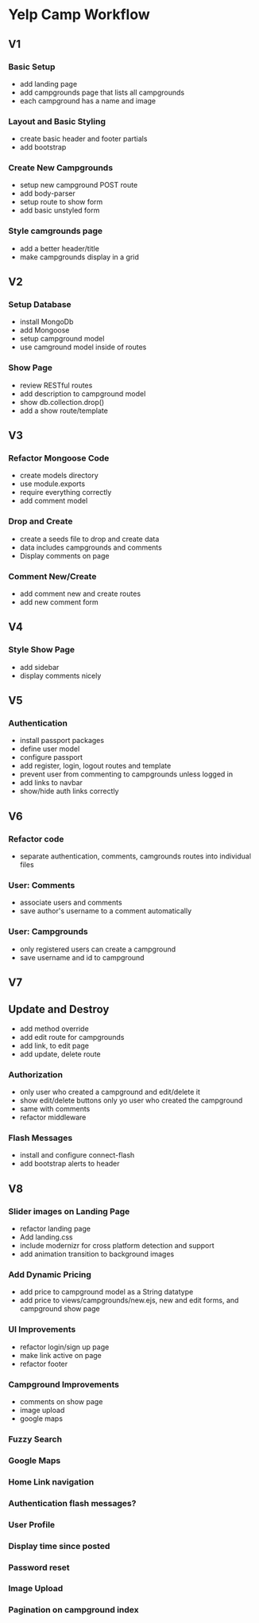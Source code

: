# Yelp Camp Workflow

## V1
### Basic Setup
* add landing page
* add campgrounds page that lists all campgrounds
* each campground has a name and image

### Layout and Basic Styling
* create basic header and footer partials
* add bootstrap

### Create New Campgrounds
* setup new campground POST route
* add body-parser
* setup route to show form
* add basic unstyled form

### Style camgrounds page
* add a better header/title
* make campgrounds display in a grid

## V2
### Setup Database
* install MongoDb
* add Mongoose
* setup campground model
* use camground model inside of routes

### Show Page
* review RESTful routes
* add description to campground model
* show db.collection.drop()
* add a show route/template

## V3
### Refactor Mongoose Code
* create models directory
* use module.exports
* require everything correctly
* add comment model

### Drop and Create
* create a seeds file to drop and create data
* data includes campgrounds and comments
* Display comments on page

### Comment New/Create
* add comment new and create routes
* add new comment form

## V4
### Style Show Page
* add sidebar
* display comments nicely

## V5
### Authentication
* install passport packages
* define user model
* configure passport
* add register, login, logout routes and template
* prevent user from commenting to campgrounds unless logged in
* add links to navbar
* show/hide auth links correctly

## V6
### Refactor code
* separate authentication, comments, camgrounds routes into individual files

### User: Comments
* associate users and comments
* save author's username to a comment automatically

### User: Campgrounds
* only registered users can create a campground
* save username and id to campground

## V7
## Update and Destroy
* add method override
* add edit route for campgrounds
* add link, to edit page
* add update, delete route

### Authorization
* only user who created a campground and edit/delete it
* show edit/delete buttons only yo user who created the campground
* same with comments
* refactor middleware

### Flash Messages
* install and configure connect-flash
* add bootstrap alerts to header

## V8
### Slider images on Landing Page
* refactor landing page
* Add landing.css
* include modernizr for cross platform detection and support
* add animation transition to background images

### Add Dynamic Pricing
* add price to campground model as a String datatype
* add price to views/campgrounds/new.ejs, new and edit forms, and campground show page

### UI Improvements
* refactor login/sign up page
* make link active on page
* refactor footer

### Campground Improvements
* comments on show page
* image upload
* google maps

### Fuzzy Search

### Google Maps

### Home Link navigation

### Authentication flash messages?

### User Profile

### Display time since posted

### Password reset

### Image Upload

### Pagination on campground index